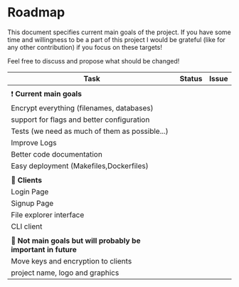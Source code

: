 # Roadmap
This document specifies current main goals of the project.
If you have some time and willingness to be a part of this project
I would be grateful (like for any other contribution) if you focus on these targets!

Feel free to discuss and propose what should be changed!

| Task | Status | Issue |
|------|--------|-------|
|||
|:exclamation: **Current main goals**
| Encrypt everything (filenames, databases)  
| support for flags and better configuration
| Tests  (we need as much of them as possible...)  
| Improve Logs 
| Better code documentation 
| Easy deployment (Makefiles,Dockerfiles) 
|||
|:space_invader: **Clients** 
| Login Page  
| Signup Page
| File explorer interface
| CLI client
|||
|**:pushpin: Not main goals but will probably be important in future**
| Move keys and encryption to clients
| project name, logo and graphics
